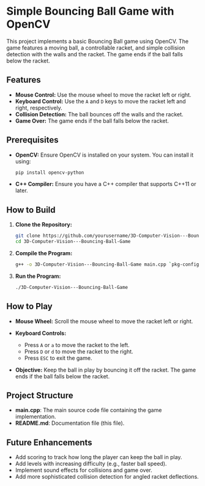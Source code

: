 # Simple Bouncing Ball Game with OpenCV

This project implements a basic Bouncing Ball game using OpenCV. The game features a moving ball, a controllable racket, and simple collision detection with the walls and the racket. The game ends if the ball falls below the racket.

## Features

- **Mouse Control:** Use the mouse wheel to move the racket left or right.
- **Keyboard Control:** Use the `A` and `D` keys to move the racket left and right, respectively.
- **Collision Detection:** The ball bounces off the walls and the racket.
- **Game Over:** The game ends if the ball falls below the racket.

## Prerequisites

- **OpenCV:** Ensure OpenCV is installed on your system. You can install it using:
  ```bash
  pip install opencv-python
  ```
- **C++ Compiler:** Ensure you have a C++ compiler that supports C++11 or later.

## How to Build

1. **Clone the Repository:**
   ```bash
   git clone https://github.com/yourusername/3D-Computer-Vision---Bouncing-Ball-Game.git
   cd 3D-Computer-Vision---Bouncing-Ball-Game
   ```

2. **Compile the Program:**
   ```bash
   g++ -o 3D-Computer-Vision---Bouncing-Ball-Game main.cpp `pkg-config --cflags --libs opencv4`
   ```

3. **Run the Program:**
   ```bash
   ./3D-Computer-Vision---Bouncing-Ball-Game
   ```

## How to Play

- **Mouse Wheel:** Scroll the mouse wheel to move the racket left or right.
- **Keyboard Controls:**
  - Press `A` or `a` to move the racket to the left.
  - Press `D` or `d` to move the racket to the right.
  - Press `ESC` to exit the game.

- **Objective:** Keep the ball in play by bouncing it off the racket. The game ends if the ball falls below the racket.

## Project Structure

- **main.cpp**: The main source code file containing the game implementation.
- **README.md**: Documentation file (this file).

## Future Enhancements

- Add scoring to track how long the player can keep the ball in play.
- Add levels with increasing difficulty (e.g., faster ball speed).
- Implement sound effects for collisions and game over.
- Add more sophisticated collision detection for angled racket deflections.


